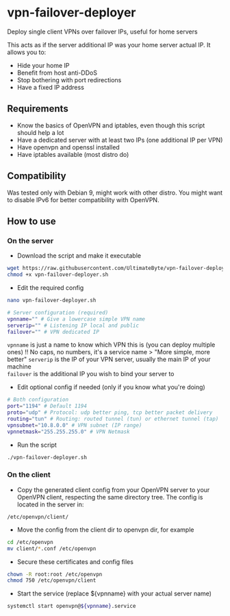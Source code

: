 # vpn-failover-deployer
Deploy single client VPNs over failover IPs, useful for home servers

This acts as if the server additional IP was your home server actual IP.
It allows you to:
* Hide your home IP
* Benefit from host anti-DDoS
* Stop bothering with port redirections
* Have a fixed IP address

## Requirements
- Know the basics of OpenVPN and iptables, even though this script should help a lot
- Have a dedicated server with at least two IPs (one additional IP per VPN)
- Have openvpn and openssl installed
- Have iptables available (most distro do)

## Compatibility
Was tested only with Debian 9, might work with other distro.
You might want to disable IPv6 for better compatibility with OpenVPN.

## How to use

### On the server

* Download the script and make it executable
```bash
wget https://raw.githubusercontent.com/UltimateByte/vpn-failover-deployer/master/vpn-failover-deployer.sh
chmod +x vpn-failover-deployer.sh
```

* Edit the required config
```bash
nano vpn-failover-deployer.sh

# Server configuration (required)
vpnname="" # Give a lowercase simple VPN name
serverip="" # Listening IP local and public
failover="" # VPN dedicated IP
```
`vpnname` is just a name to know which VPN this is (you can deploy multiple ones)  !! No caps, no numbers, it's a service name > "More simple, more better"
`serverip` is the IP of your VPN server, usually the main IP of your machine  
`failover` is the additional IP you wish to bind your server to  

* Edit optional config if needed (only if you know what you're doing)
```bash
# Both configuration
port="1194" # Default 1194
proto="udp" # Protocol: udp better ping, tcp better packet delivery
routing="tun" # Routing: routed tunnel (tun) or ethernet tunnel (tap)
vpnsubnet="10.8.0.0" # VPN subnet (IP range)
vpnnetmask="255.255.255.0" # VPN Netmask
```

* Run the script
```bash
./vpn-failover-deployer.sh
```

### On the client

* Copy the generated client config from your OpenVPN server to your OpenVPN client, respecting the same directory tree. The config is located in the server in:
```
/etc/openvpn/client/
```

* Move the config from the client dir to openvpn dir, for example
```bash
cd /etc/openvpn
mv client/*.conf /etc/openvpn
```

* Secure these certificates and config files

```bash
chown -R root:root /etc/openvpn
chmod 750 /etc/openvpn/client
```

* Start the service (replace ${vpnname} with your actual server name)
```bash
systemctl start openvpn@${vpnname}.service
```
